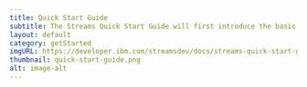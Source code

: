```yaml
---
title: Quick Start Guide
subtitle: The Streams Quick Start Guide will first introduce the basic concepts and building blocks. Then, you will write, run and monitor a very simple Streams application.
layout: default
category: getStarted
imgURL: https://developer.ibm.com/streamsdev/docs/streams-quick-start-guide/
thumbnail: quick-start-guide.png
alt: image-alt
---
```

